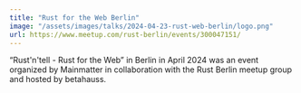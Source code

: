 ```yaml
---
title: "Rust for the Web Berlin"
image: "/assets/images/talks/2024-04-23-rust-web-berlin/logo.png"
url: https://www.meetup.com/rust-berlin/events/300047151/
---
```


“Rust'n'tell - Rust for the Web” in Berlin in April 2024 was an event organized
by Mainmatter in collaboration with the Rust Berlin meetup group and hosted by
betahauss.
